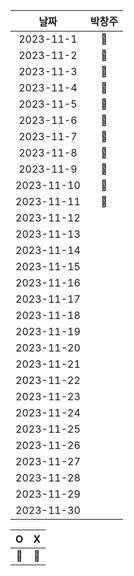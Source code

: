 |    날짜     | 박창주 |
|:---------:|:---:|
| 2023-11-1  |🔵|
| 2023-11-2  |🔵|
| 2023-11-3  |🔴|
| 2023-11-4  |🔴|
| 2023-11-5  |🔵|
| 2023-11-6  |🔵|
| 2023-11-7  |🔴|
| 2023-11-8  |🔵|
| 2023-11-9  |🔵|
| 2023-11-10 |🔴|
| 2023-11-11 |🔵|
| 2023-11-12 ||
| 2023-11-13 ||
| 2023-11-14 ||
| 2023-11-15 ||
| 2023-11-16 ||
| 2023-11-17 ||
| 2023-11-18 ||
| 2023-11-19 ||
| 2023-11-20 ||
| 2023-11-21 ||
| 2023-11-22 ||
| 2023-11-23 ||
| 2023-11-24 ||
| 2023-11-25 ||
| 2023-11-26 ||
| 2023-11-27 ||
| 2023-11-28 ||
| 2023-11-29 ||
| 2023-11-30 ||


|     O      | X |
|:-----------:|:----:|
|    🔵    |  🔴  |
